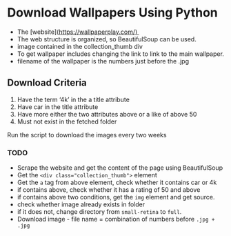 Download Wallpapers Using Python
================================

*   The \[website\]([https://wallpaperplay.com/) ](https://wallpaperplay.com/)
*   The web structure is organized, so BeautifulSoup can be used.
*   image contained in the collection\_thumb div
*   To get wallpaper includes changing the link to link to the main wallpaper.
*   filename of the wallpaper is the numbers just before the .jpg

Download Criteria
-----------------

1.  Have the term ‘4k’ in the a title attribute
2.  Have car in the title attribute
3.  Have more either the two attributes above or a like of above 50
4.  Must not exist in the fetched folder

Run the script to download the images every two weeks

### TODO

*   Scrape the website and get the content of the page using BeautifulSoup
*   Get the `<div class="collection_thumb">` element
*   Get the `a` tag from above element, check whether it contains car or 4k
*   if contains above, check whether it has a rating of 50 and above
*   if contains above two conditions, get the `img` element and get source.
*   check whether image already exists in folder
*   if it does not, change directory from `small-retina` to `full`.
*   Download image - file name = combination of numbers before `.jpg + .jpg`